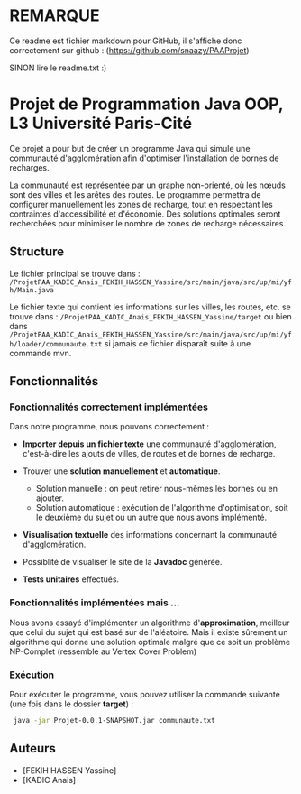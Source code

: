 # REMARQUE
Ce readme est fichier markdown pour GitHub, il s'affiche donc correctement sur github : (https://github.com/snaazy/PAAProjet)

SINON lire le readme.txt  :) 

# Projet de Programmation Java OOP, L3 Université Paris-Cité

Ce projet a pour but de créer un programme Java qui simule une communauté d'agglomération afin d'optimiser l'installation de bornes de recharges.

La communauté est représentée par un graphe non-orienté, où les nœuds sont des villes et les arêtes des routes. Le programme permettra de configurer manuellement les zones de recharge, tout en respectant les contraintes d'accessibilité et d'économie. Des solutions optimales seront recherchées pour minimiser le nombre de zones de recharge nécessaires.

## Structure

Le fichier principal se trouve dans : `/ProjetPAA_KADIC_Anais_FEKIH_HASSEN_Yassine/src/main/java/src/up/mi/yfh/Main.java`

Le fichier texte qui contient les informations sur les villes, les routes, etc. se trouve dans : `/ProjetPAA_KADIC_Anais_FEKIH_HASSEN_Yassine/target`
ou bien dans `/ProjetPAA_KADIC_Anais_FEKIH_HASSEN_Yassine/src/main/java/src/up/mi/yfh/loader/communaute.txt` si jamais ce fichier disparaît suite à une commande mvn.

## Fonctionnalités

### Fonctionnalités correctement implémentées

Dans notre programme, nous pouvons correctement :

- **Importer depuis un fichier texte** une communauté d'agglomération, c'est-à-dire les ajouts de villes, de routes et de bornes de recharge.
- Trouver une **solution manuellement** et **automatique**.

  - Solution manuelle : on peut retirer nous-mêmes les bornes ou en ajouter.
  - Solution automatique : exécution de l'algorithme d'optimisation, soit le deuxième du sujet ou un autre que nous avons implémenté.

- **Visualisation textuelle** des informations concernant la communauté d'agglomération.
- Possiblité de visualiser le site de la **Javadoc** générée.
- **Tests unitaires** effectués.

### Fonctionnalités implémentées mais ...

Nous avons essayé d'implémenter un algorithme d'**approximation**, meilleur que celui du sujet qui est basé sur de l'aléatoire.
Mais il existe sûrement un algorithme qui donne une solution optimale malgré que ce soit un problème NP-Complet (ressemble au Vertex Cover Problem)


### Exécution

Pour exécuter le programme, vous pouvez utiliser la commande suivante (une fois dans le dossier **target**) :
```bash 
 java -jar Projet-0.0.1-SNAPSHOT.jar communaute.txt
 ```


## Auteurs

- [FEKIH HASSEN Yassine]
- [KADIC Anais]


